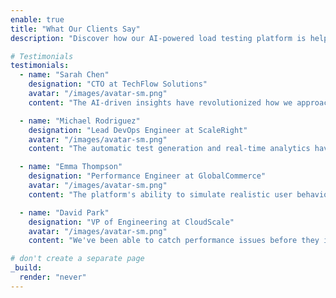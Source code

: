 ```yaml
---
enable: true
title: "What Our Clients Say"
description: "Discover how our AI-powered load testing platform is helping companies deliver better performing applications."

# Testimonials
testimonials:
  - name: "Sarah Chen"
    designation: "CTO at TechFlow Solutions"
    avatar: "/images/avatar-sm.png"
    content: "The AI-driven insights have revolutionized how we approach performance testing. We've reduced testing time by 60% while catching issues we previously missed."

  - name: "Michael Rodriguez"
    designation: "Lead DevOps Engineer at ScaleRight"
    avatar: "/images/avatar-sm.png"
    content: "The automatic test generation and real-time analytics have become indispensable for our CI/CD pipeline. It's like having an extra performance expert on the team."

  - name: "Emma Thompson"
    designation: "Performance Engineer at GlobalCommerce"
    avatar: "/images/avatar-sm.png"
    content: "The platform's ability to simulate realistic user behavior and automatically identify bottlenecks has significantly improved our testing efficiency and application reliability."

  - name: "David Park"
    designation: "VP of Engineering at CloudScale"
    avatar: "/images/avatar-sm.png"
    content: "We've been able to catch performance issues before they impact our users. The ROI in terms of prevented outages and improved user experience has been substantial."

# don't create a separate page
_build:
  render: "never"
---
```

